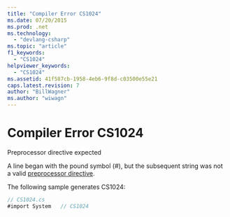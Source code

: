 ```yaml
---
title: "Compiler Error CS1024"
ms.date: 07/20/2015
ms.prod: .net
ms.technology: 
  - "devlang-csharp"
ms.topic: "article"
f1_keywords: 
  - "CS1024"
helpviewer_keywords: 
  - "CS1024"
ms.assetid: 41f587cb-1958-4eb6-9f8d-c03500e55e21
caps.latest.revision: 7
author: "BillWagner"
ms.author: "wiwagn"
---
```

# Compiler Error CS1024
Preprocessor directive expected  
  
 A line began with the pound symbol (#), but the subsequent string was not a valid [preprocessor directive](../../csharp/language-reference/preprocessor-directives/index.md).  
  
 The following sample generates CS1024:  
  
```csharp  
// CS1024.cs  
#import System   // CS1024  
```
